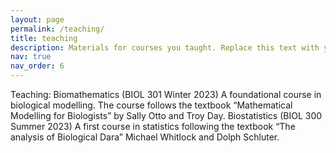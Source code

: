 ```yaml
---
layout: page
permalink: /teaching/
title: teaching
description: Materials for courses you taught. Replace this text with your description.
nav: true
nav_order: 6
---
```


Teaching:
Biomathematics (BIOL 301 Winter 2023) 
  A foundational course in biological modelling. The course follows the textbook “Mathematical Modelling for Biologists” by Sally Otto and Troy Day. 
Biostatistics (BIOL 300 Summer 2023)
  A first course in statistics following the textbook “The analysis of Biological Dara” Michael Whitlock and Dolph Schluter. 

